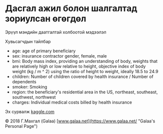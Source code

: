 # Дасгал ажил болон шалгалтад зориулсан өгөгдөл

Эрүүл мэндийн даатгалтай холбоотой мэдээлэл

Хувьсагчдын тайлбар
- age: age of primary beneficiary
- sex: insurance contractor gender, female, male
- bmi: Body mass index, providing an understanding of body, weights that are relatively high or low relative to height, objective index of body weight (kg / m ^ 2) using the ratio of height to weight, ideally 18.5 to 24.9
- children: Number of children covered by health insurance / Number of dependents
- smoker: Smoking
- region: the beneficiary's residential area in the US, northeast, southeast, southwest, northwest
- charges: Individual medical costs billed by health insurance

Эх сурвалж [kaggle.com](https://www.kaggle.com/mirichoi0218/insurance)

© 2018 Г.Махгал (Galaa) [www.galaa.net](https://www.galaa.net/ "Galaa's Personal Page")
